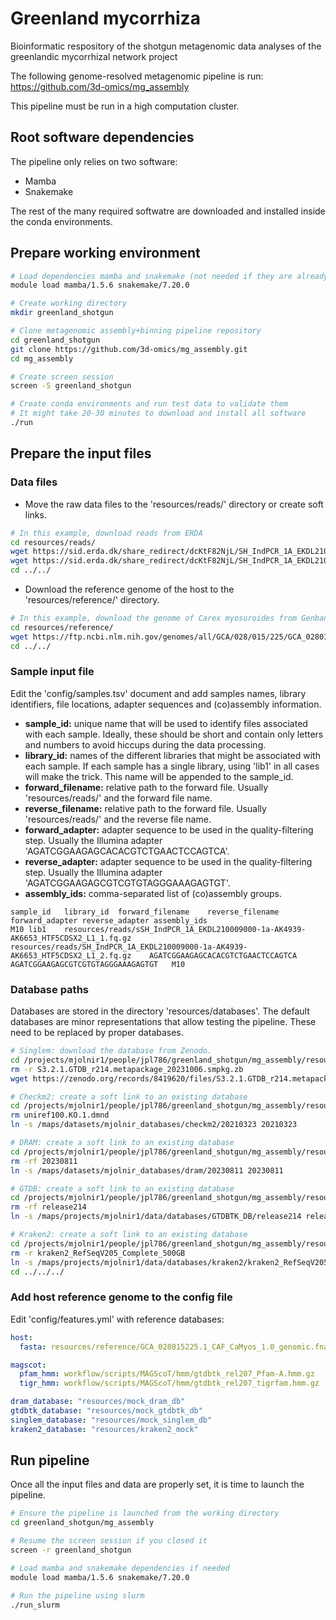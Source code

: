# Greenland mycorrhiza
Bioinformatic respository of the shotgun metagenomic data analyses of the greenlandic mycorrhizal network project

The following genome-resolved metagenomic pipeline is run: https://github.com/3d-omics/mg_assembly

This pipeline must be run in a high computation cluster. 

## Root software dependencies
The pipeline only relies on two software:

- Mamba
- Snakemake

The rest of the many required softwatre are downloaded and installed inside the conda environments.

## Prepare working environment

```sh
# Load dependencies mamba and snakemake (not needed if they are already installed in root)
module load mamba/1.5.6 snakemake/7.20.0

# Create working directory
mkdir greenland_shotgun

# Clone metagenomic assembly+binning pipeline repository
cd greenland_shotgun
git clone https://github.com/3d-omics/mg_assembly.git
cd mg_assembly

# Create screen session 
screen -S greenland_shotgun

# Create conda environments and run test data to validate them
# It might take 20-30 minutes to download and install all software
./run
```

## Prepare the input files

### Data files
- Move the raw data files to the 'resources/reads/' directory or create soft links.

```sh
# In this example, download reads from ERDA
cd resources/reads/
wget https://sid.erda.dk/share_redirect/dcKtF82NjL/SH_IndPCR_1A_EKDL210009000-1a-AK4939-AK6653_HTF5CDSX2_L1_1.fq.gz
wget https://sid.erda.dk/share_redirect/dcKtF82NjL/SH_IndPCR_1A_EKDL210009000-1a-AK4939-AK6653_HTF5CDSX2_L1_2.fq.gz
cd ../../
```
  
- Download the reference genome of the host to the 'resources/reference/' directory.

```sh
# In this example, download the genome of Carex myosuroides from Genbank
cd resources/reference/
wget https://ftp.ncbi.nlm.nih.gov/genomes/all/GCA/028/015/225/GCA_028015225.1_CAF_CaMyos_1.0/GCA_028015225.1_CAF_CaMyos_1.0_genomic.fna.gz
cd ../../
```
### Sample input file
Edit the 'config/samples.tsv' document and add samples names, library identifiers, file locations, adapter sequences and (co)assembly information.

- **sample_id:** unique name that will be used to identify files associated with each sample. Ideally, these should be short and contain only letters and numbers to avoid hiccups during the data processing.
- **library_id:** names of the different libraries that might be associated with each sample. If each sample has a single library, using 'lib1' in all cases will make the trick. This name will be appended to the sample_id.
- **forward_filename:** relative path to the forward file. Usually 'resources/reads/' and the forward file name.
- **reverse_filename:** relative path to the forward file. Usually 'resources/reads/' and the reverse file name.
- **forward_adapter:** adapter sequence to be used in the quality-filtering step. Usually the Illumina adapter 'AGATCGGAAGAGCACACGTCTGAACTCCAGTCA'.
- **reverse_adapter:** adapter sequence to be used in the quality-filtering step. Usually the Illumina adapter 'AGATCGGAAGAGCGTCGTGTAGGGAAAGAGTGT'.
- **assembly_ids:** comma-separated list of (co)assembly groups.

```tsv
sample_id	library_id	forward_filename	reverse_filename	forward_adapter	reverse_adapter	assembly_ids
M10	lib1	resources/reads/sSH_IndPCR_1A_EKDL210009000-1a-AK4939-AK6653_HTF5CDSX2_L1_1.fq.gz	resources/reads/SH_IndPCR_1A_EKDL210009000-1a-AK4939-AK6653_HTF5CDSX2_L1_2.fq.gz	AGATCGGAAGAGCACACGTCTGAACTCCAGTCA	AGATCGGAAGAGCGTCGTGTAGGGAAAGAGTGT	M10
```

### Database paths
Databases are stored in the directory 'resources/databases'. The default databases are minor representations that allow testing the pipeline. These need to be replaced by proper databases.

```sh
# Singlem: download the database from Zenodo.
cd /projects/mjolnir1/people/jpl786/greenland_shotgun/mg_assembly/resources/databases/singlem
rm -r S3.2.1.GTDB_r214.metapackage_20231006.smpkg.zb
wget https://zenodo.org/records/8419620/files/S3.2.1.GTDB_r214.metapackage_20231006.smpkg.zb.tar.gz?download=1 && mv 'S3.2.1.GTDB_r214.metapackage_20231006.smpkg.zb.tar.gz?download=1' S3.2.1.GTDB_r214.metapackage_20231006.smpkg.zb.tar.gz && tar -xvzf S3.2.1.GTDB_r214.metapackage_20231006.smpkg.zb.tar.gz && rm S3.2.1.GTDB_r214.metapackage_20231006.smpkg.zb.tar.gz

# Checkm2: create a soft link to an existing database
cd /projects/mjolnir1/people/jpl786/greenland_shotgun/mg_assembly/resources/databases/checkm2
rm uniref100.KO.1.dmnd
ln -s /maps/datasets/mjolnir_databases/checkm2/20210323 20210323 

# DRAM: create a soft link to an existing database
cd /projects/mjolnir1/people/jpl786/greenland_shotgun/mg_assembly/resources/databases/dram
rm -rf 20230811
ln -s /maps/datasets/mjolnir_databases/dram/20230811 20230811

# GTDB: create a soft link to an existing database
cd /projects/mjolnir1/people/jpl786/greenland_shotgun/mg_assembly/resources/databases/gtdbtk
rm -rf release214
ln -s /maps/projects/mjolnir1/data/databases/GTDBTK_DB/release214 release214

# Kraken2: create a soft link to an existing database
cd /projects/mjolnir1/people/jpl786/greenland_shotgun/mg_assembly/resources/databases/kraken2
rm -r kraken2_RefSeqV205_Complete_500GB
ln -s /maps/projects/mjolnir1/data/databases/kraken2/kraken2_RefSeqV205_Complete_500GB kraken2_RefSeqV205_Complete_500GB
cd ../../../
```

### Add host reference genome to the config file
Edit 'config/features.yml' with reference databases:

```yaml
host:
  fasta: resources/reference/GCA_028015225.1_CAF_CaMyos_1.0_genomic.fna.gz #this is the line that has been changed

magscot:
  pfam_hmm: workflow/scripts/MAGScoT/hmm/gtdbtk_rel207_Pfam-A.hmm.gz
  tigr_hmm: workflow/scripts/MAGScoT/hmm/gtdbtk_rel207_tigrfam.hmm.gz

dram_database: "resources/mock_dram_db"
gtdbtk_database: "resources/mock_gtdbtk_db"
singlem_database: "resources/mock_singlem_db"
kraken2_database: "resources/kraken2_mock"
```

## Run pipeline
Once all the input files and data are properly set, it is time to launch the pipeline.
```sh
# Ensure the pipeline is launched from the working directory
cd greenland_shotgun/mg_assembly

# Resume the screen session if you closed it
screen -r greenland_shotgun

# Load mamba and snakemake dependencies if needed
module load mamba/1.5.6 snakemake/7.20.0

# Run the pipeline using slurm
./run_slurm
```
